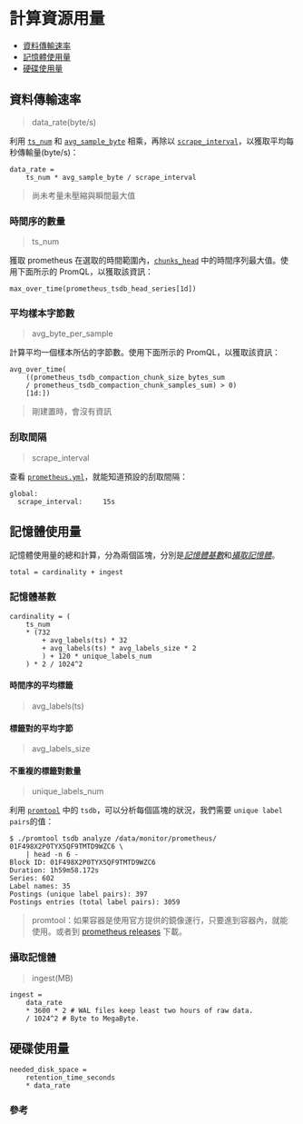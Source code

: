 # 計算資源用量

- [資料傳輸速率](#資料傳輸速率)
- [記憶體使用量](#記憶體使用量)
- [硬碟使用量](#硬碟使用量)

## 資料傳輸速率

> data_rate(byte/s)

利用 [`ts_num`](#時間序的數量) 和 [`avg_sample_byte`](#平均樣本字節數) 相乘，再除以 [`scrape_interval`](#刮取間隔)，以獲取平均每秒傳輸量(byte/s)：

```
data_rate = 
    ts_num * avg_sample_byte / scrape_interval 
```

> 尚未考量未壓縮與瞬間最大值

### 時間序的數量

> ts_num

獲取 prometheus 在選取的時間範圍內，[`chunks_head`][head] 中的時間序列最大值。使用下面所示的 PromQL，以獲取該資訊：

```
max_over_time(prometheus_tsdb_head_series[1d])
```

### 平均樣本字節數

> avg_byte_per_sample

計算平均一個樣本所佔的字節數。使用下面所示的 PromQL，以獲取該資訊：

```
avg_over_time(
    ((prometheus_tsdb_compaction_chunk_size_bytes_sum 
    / prometheus_tsdb_compaction_chunk_samples_sum) > 0)
    [1d:])
```

> 剛建置時，會沒有資訊

### 刮取間隔

> scrape_interval

查看 [`prometheus.yml`][scrape]，就能知道預設的刮取間隔：

```
global:
  scrape_interval:     15s
```

## 記憶體使用量

記憶體使用量的總和計算，分為兩個區塊，分別是[*記憶體基數*](#記憶體基數)和[*攝取記憶體*](#攝取記憶體)。

```
total = cardinality + ingest
```

### 記憶體基數

```
cardinality = (
    ts_num 
    * (732
        + avg_labels(ts) * 32
        + avg_labels(ts) * avg_labels_size * 2
        ) + 120 * unique_labels_num
    ) * 2 / 1024^2
```

#### 時間序的平均標籤

> avg_labels(ts)

#### 標籤對的平均字節

> avg_labels_size

#### 不重複的標籤對數量

> unique_labels_num

利用 [`promtool`]() 中的 `tsdb`，可以分析每個區塊的狀況，我們需要 `unique label pairs`的值：

```
$ ./promtool tsdb analyze /data/monitor/prometheus/ 01F498X2P0TYX5QF9TMTD9WZC6 \
    | head -n 6 -
Block ID: 01F498X2P0TYX5QF9TMTD9WZC6
Duration: 1h59m58.172s
Series: 602
Label names: 35
Postings (unique label pairs): 397
Postings entries (total label pairs): 3059
```

> promtool：如果容器是使用官方提供的鏡像運行，只要進到容器內，就能使用。或者到 [prometheus releases][releases] 下載。

### 攝取記憶體

> ingest(MB)

```
ingest = 
    data_rate
    * 3600 * 2 # WAL files keep least two hours of raw data.
    / 1024^2 # Byte to MegaByte.
```

## 硬碟使用量

```
needed_disk_space = 
    retention_time_seconds
    * data_rate
```

### 參考

[head]: https://prometheus.io/docs/prometheus/latest/storage/ "storage"
[scrape]: https://github.com/48763/prometheus-monitor/blob/master/deploy/prometheus/server/prometheus.yml#L3 "prometheus.yml"
[releases]: https://github.com/prometheus/prometheus/releases "releases"